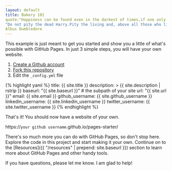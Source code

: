 ```yaml
---
layout: default
title: Bakery 101
quote:"Happiness can be found even in the darkest of times,if one only remembers to turn on the light."
"Do not pity the dead Harry.Pity the living and, above all those who live without love."
Albus Dumbledore
---
```


This example is just meant to get you started and show you a little of what's
possible with GitHub Pages. In just 3 simple steps, you will have your own
website.

1. [Create a Github account](https://github.com/join)
2. [Fork this repository](https://github.com/chesshacker/pages-starter/fork)
3. Edit the `_config.yml` file

{% highlight yaml %}
title: {{ site.title }}
description: >
  {{ site.description | rstrip }}
baseurl: "{{ site.baseurl }}" # the subpath of your site
url: "{{ site.url }}"
email: {{ site.email }}
github_username:  {{ site.github_username }}
linkedin_username: {{ site.linkedin_username }}
twitter_username: {{ site.twitter_username }}
{% endhighlight %}

That's it! You should now have a website of your own.

https://`your github username`.github.io/pages-starter/

There's so much more you can do with GitHub Pages, so don't stop here.
Explore the code in this project and start making it your own.
Continue on to the [Resources]({{ "/resources" | prepend: site.baseurl }})
section to learn more about GitHub Pages and other handy tools.

If you have questions, please let me know. I am glad to help!
